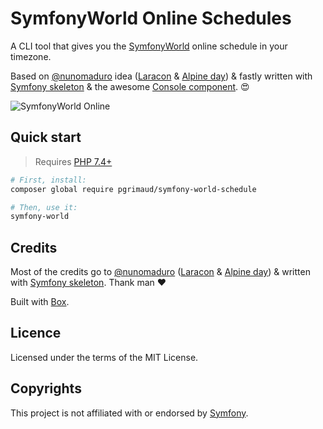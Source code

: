 # SymfonyWorld Online Schedules
A CLI tool that gives you the [SymfonyWorld](https://live.symfony.com/2021-world/schedule) online schedule in your timezone.

Based on [@nunomaduro](https://github.com/nunomaduro) idea ([Laracon](https://github.com/nunomaduro/laracon-schedule) & [Alpine day](https://github.com/nunomaduro/alpine-day-schedule)) & fastly written with [Symfony skeleton](https://symfony.com/doc/current/setup.html#creating-symfony-applications) & the awesome [Console component](https://symfony.com/doc/current/components/console.html). 😍

![SymfonyWorld Online](https://user-images.githubusercontent.com/1866496/121070174-ac218380-c7ce-11eb-8598-610bb7ed2a28.png)

## Quick start

> Requires [PHP 7.4+](https://www.php.net/releases/)

```bash
# First, install:
composer global require pgrimaud/symfony-world-schedule

# Then, use it:
symfony-world
```

## Credits
Most of the credits go to [@nunomaduro](https://github.com/nunomaduro) ([Laracon](https://github.com/nunomaduro/laracon-schedule) & [Alpine day](https://github.com/nunomaduro/alpine-day-schedule)) & written with [Symfony skeleton](https://symfony.com/doc/current/setup.html#creating-symfony-applications). Thank man ❤️

Built with [Box](https://github.com/box-project/box).

## Licence
Licensed under the terms of the MIT License.

## Copyrights
This project is not affiliated with or endorsed by [Symfony](https://symfony.com/license).
